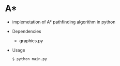 # A\*

- implemetation of A\* pathfinding algorithm in python

- Dependencies

  - graphics.py

- Usage
  ```python
  $ python main.py
  ```
